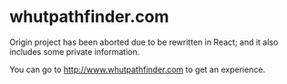 # whutpathfinder.com

Origin project has been aborted due to be rewritten in React; and it also includes some private information.

You can go to http://www.whutpathfinder.com to get an experience.
